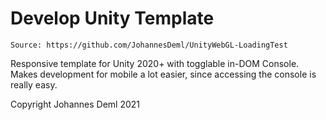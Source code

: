 # Develop Unity Template

`Source: https://github.com/JohannesDeml/UnityWebGL-LoadingTest`

Responsive template for Unity 2020+ with togglable in-DOM Console. Makes development for mobile a lot easier, since accessing the console is really easy.



Copyright Johannes Deml 2021